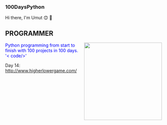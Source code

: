 ### 100DaysPython
Hi there, I'm Umut :blush: 💪
## PROGRAMMER 

<img src="https://media.giphy.com/media/v1.Y2lkPTc5MGI3NjExNTk1ZjkzYTFjN2ExNWUwNDc2YjQ1Y2IyZTU0ODQzMTc0YjE1MmQ3MCZjdD1n/2IudUHdI075HL02Pkk/giphy.gif"  align="right"  widht="400" height="250">

<font color=" blue"> Python programming from start to finish with 100 projects in 100 days. '< code/>'</font>

Day 14: http://www.higherlowergame.com/

